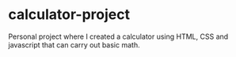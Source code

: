 # calculator-project
Personal project where I created a calculator using HTML, CSS and javascript that can carry out basic math.
